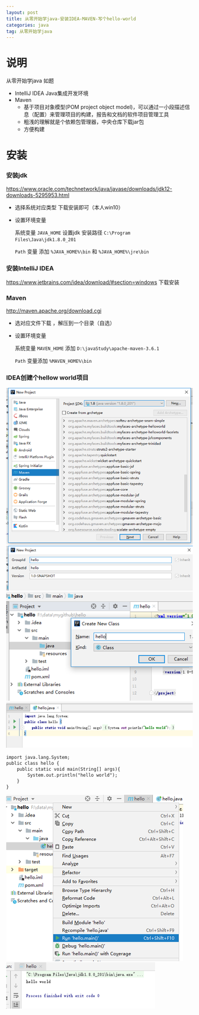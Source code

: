```yaml
---
layout: post
title: 从零开始学java-安装IDEA-MAVEN-写个hello-world
categories: java
tag: 从零开始学java
---
```


# 说明
从零开始学java 如题
- IntelliJ IDEA  Java集成开发环境
- Maven 
	- 基于项目对象模型(POM project object model)，可以通过一小段描述信息（配置）来管理项目的构建，报告和文档的软件项目管理工具
	- 粗浅的理解就是个依赖包管理器，中央仓库下载jar包
	- 方便构建

# 安装
### 安装jdk

https://www.oracle.com/technetwork/java/javase/downloads/jdk12-downloads-5295953.html

- 选择系统对应类型 下载安装即可（本人win10）

- 设置环境变量

	系统变量 `JAVA_HOME` 设置jdk 安装路径 `C:\Program Files\Java\jdk1.8.0_201 `
	
	`Path` 变量 添加 `%JAVA_HOME%\bin` 和 `%JAVA_HOME%\jre\bin`

### 安装IntelliJ IDEA
https://www.jetbrains.com/idea/download/#section=windows
下载安装

### Maven
http://maven.apache.org/download.cgi

- 选对应文件下载 ，解压到一个目录（自选）
- 设置环境变量 
	
	系统变量 `MAVEN_HOME` 添加 `D:\javaStudy\apache-maven-3.6.1`

	`Path` 变量添加 `%MAVEN_HOME%\bin`

### IDEA创建个hellow world项目 

![](/styles/images/2019-4/newMavenProject.png)
![](/styles/images/2019-4/newMavenProject1.png)
![](/styles/images/2019-4/newMavenProject2.png)
![](/styles/images/2019-4/newMavenProject5.png)
```
import java.lang.System;
public class hello {
    public static void main(String[] args){
        System.out.println("hello world");
    }
}
```
![](/styles/images/2019-4/newMavenProject3.png)
![](/styles/images/2019-4/newMavenProject4.png)

